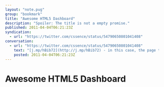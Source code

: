 ```yaml
---
layout: "note.pug"
group: "bookmark"
title: "Awesome HTML5 Dashboard"
description: "Spoiler: The title is not a empty promise."
published: 2011-04-04T06:21:23Z
syndication:
  - url: "https://twitter.com/cssence/status/54790650801041408"
conversation:
  - url: "https://twitter.com/cssence/status/54790650801041408"
    text: "[j.mp/hBib72](http://j.mp/hBib72) - in this case, the page title “Awesome HTML5 dashboard” isn’t an empty promise"
    posted: 2011-04-04T06:21:23Z
---
```


# Awesome HTML5 Dashboard
